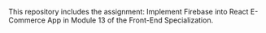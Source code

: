 This repository includes the assignment: Implement Firebase into React E-Commerce App in Module 13 of the Front-End Specialization.